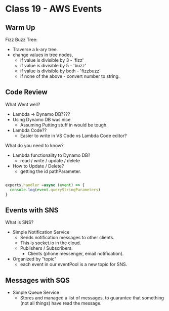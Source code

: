 # Class 19 - AWS Events

## Warm Up

Fizz Buzz Tree:

* Traverse a k-ary tree.
* change values in tree nodes,
  * if value is divisible by 3 - 'fizz'
  * if value is divisible by 5 - 'buzz'
  * if value is divisible by both - 'fizzbuzz'
  * if none of the above - convert number to string.

## Code Review

What Went well?

* Lambda -> Dynamo DB????
* Using Dynamo DB was nice
  * Assuming Putting stuff in would be tough.
* Lambda Code??
  * Easier to write in VS Code vs Lambda Code editor?

What do you need to know?

* Lambda functionality to Dynamo DB?
  * read / write / update / delete
* How to Update / Delete?
  * getting the id pathParameter.

```javascript

exports.handler =async (event) => {
  console.log(event.queryStringParameters)
}

```

## Events with SNS

What is SNS?

* Simple Notification Service
  * Sends notification messages to other clients.
  * This is socket.io in the cloud.
  * Publishers / Subscribers.
    * Clients (phone messenger, email notification).
* Organized by "topic"
  * each event in our eventPool is a new topic for SNS.

## Messages with SQS

* Simple Queue Service
  * Stores and managed a list of messages, to guarantee that something (not all things) have read the message.
